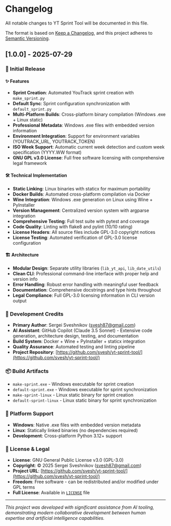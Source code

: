 # Changelog

All notable changes to YT Sprint Tool will be documented in this file.

The format is based on [Keep a Changelog](https://keepachangelog.com/en/1.0.0/),
and this project adheres to [Semantic Versioning](https://semver.org/spec/v2.0.0.html).

## [1.0.0] - 2025-07-29

### 🚀 Initial Release

#### ✨ Features

- **Sprint Creation**: Automated YouTrack sprint creation with `make_sprint.py`
- **Default Sync**: Sprint configuration synchronization with `default_sprint.py`
- **Multi-Platform Builds**: Cross-platform binary compilation (Windows .exe + Linux static)
- **Professional Metadata**: Windows .exe files with embedded version information
- **Environment Integration**: Support for environment variables (YOUTRACK_URL, YOUTRACK_TOKEN)
- **ISO Week Support**: Automatic current week detection and custom week specification (YYYY.WW format)
- **GNU GPL v3.0 License**: Full free software licensing with comprehensive legal framework

#### 🛠️ Technical Implementation

- **Static Linking**: Linux binaries with staticx for maximum portability
- **Docker Builds**: Automated cross-platform compilation via Docker
- **Wine Integration**: Windows .exe generation on Linux using Wine + PyInstaller
- **Version Management**: Centralized version system with argparse integration
- **Comprehensive Testing**: Full test suite with pytest and coverage
- **Code Quality**: Linting with flake8 and pylint (10/10 rating)
- **License Headers**: All source files include GPL-3.0 copyright notices
- **License Testing**: Automated verification of GPL-3.0 license configuration

#### 🏗️ Architecture

- **Modular Design**: Separate utility libraries (`lib_yt_api`, `lib_date_utils`)
- **Clean CLI**: Professional command-line interface with proper help and version info
- **Error Handling**: Robust error handling with meaningful user feedback
- **Documentation**: Comprehensive docstrings and type hints throughout
- **Legal Compliance**: Full GPL-3.0 licensing information in CLI version output

### 🤖 Development Credits

- **Primary Author**: Sergei Sveshnikov ([svesh87@gmail.com](mailto:svesh87@gmail.com))
- **AI Assistant**: GitHub Copilot (Claude 3.5 Sonnet) - Extensive code generation, architecture design, testing, and documentation
- **Build System**: Docker + Wine + PyInstaller + staticx integration
- **Quality Assurance**: Automated testing and linting pipeline
- **Project Repository**: [https://github.com/svesh/yt-sprint-tool/](https://github.com/svesh/yt-sprint-tool/)

### 📦 Build Artifacts

- `make-sprint.exe` - Windows executable for sprint creation
- `default-sprint.exe` - Windows executable for sprint synchronization  
- `make-sprint-linux` - Linux static binary for sprint creation
- `default-sprint-linux` - Linux static binary for sprint synchronization

### 🎯 Platform Support

- **Windows**: Native .exe files with embedded version metadata
- **Linux**: Statically linked binaries (no dependencies required)
- **Development**: Cross-platform Python 3.12+ support

### 📄 License & Legal

- **License**: GNU General Public License v3.0 (GPL-3.0)
- **Copyright**: © 2025 Sergei Sveshnikov ([svesh87@gmail.com](mailto:svesh87@gmail.com))
- **Project URL**: [https://github.com/svesh/yt-sprint-tool/](https://github.com/svesh/yt-sprint-tool/)
- **Freedom**: Free software - can be redistributed and/or modified under GPL terms
- **Full License**: Available in [`LICENSE`](LICENSE) file

---

*This project was developed with significant assistance from AI tooling, demonstrating modern collaborative development between human expertise and artificial intelligence capabilities.*
